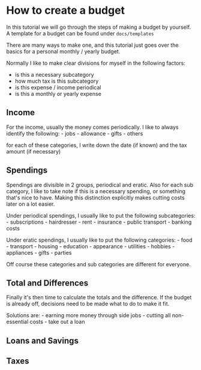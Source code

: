 # How to create a budget

In this tutorial we will go through the steps of making a budget by yourself.
A template for a budget can be found under `docs/templates`

There are many ways to make one, and this tutorial just goes over the basics for a personal monthly / yearly budget.

Normally I like to make clear divisions for myself in the following factors:
- is this a necessary subcategory
- how much tax is this subcategory
- is this expense / income periodical  
- is this a monthly or yearly expense


## Income
For the income, usually the money comes periodically.
I like to always identify the following:
    - jobs
    - allowance
    - gifts
    - others

for each of these categories, I write down the date (if known) and the tax amount (if necessary)

## Spendings
Spendings are divisible in 2 groups, periodical and eratic.
Also for each sub category, I like to take note if this is a necessary spending, or something that's nice to have.
Making this distinction explicitly makes cutting costs later on a lot easier.

Under periodical spendings, I usually like to put the following subcategories:
    - subscriptions
    - hairdresser
    - rent
    - insurance
    - public transport
    - banking costs

Under eratic spendings, I usually like to put the following categories:
    - food
    - transport
    - housing
    - education
    - appearance
    - utilities
    - hobbies
    - appliances
    - gifts
    - parties

Off course these categories and sub categories are different for everyone.

## Total and Differences
Finally it's then time to calculate the totals and the difference.
If the budget is already off, decisions need to be made what to do to make it fit.

Solutions are:
    - earning more money through side jobs
    - cutting all non-essential costs
    - take out a loan

## Loans and Savings



## Taxes


